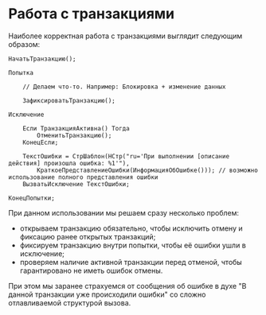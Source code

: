 # Работа с транзакциями

Наиболее корректная работа с транзакциями выглядит следующим образом:

```
НачатьТранзакцию();
 
Попытка
 
    // Делаем что-то. Например: Блокировка + изменение данных
     
    ЗафиксироватьТранзакцию();
     
Исключение
     
    Если ТранзакцияАктивна() Тогда
        ОтменитьТранзакцию();
    КонецЕсли;
     
    ТекстОшибки = СтрШаблон(НСтр("ru='При выполнении [описание действия] произошла ошибка: %1'"),
        КраткоеПредставлениеОшибки(ИнформацияОбОшибке())); // возможно использование полного представления ошибки
    ВызватьИсключение ТекстОшибки;
     
КонецПопытки;
```

При данном использовании мы решаем сразу несколько проблем:

* открываем транзакцию обязательно, чтобы исключить отмену и фиксацию ранее открытых транзакций;
* фиксируем транзакцию внутри попытки, чтобы её ошибки ушли в исключение;
* проверяем наличие активной транзакции перед отменой, чтобы гарантировано не иметь ошибок отмены.

При этом мы заранее страхуемся от сообщения об ошибке в духе "В данной транзакции уже происходили ошибки" со сложно отлавливаемой структурой вызова.
